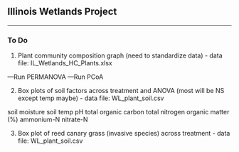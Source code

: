 ## Illinois Wetlands Project
---

### To Do

1. Plant community composition graph (need to standardize data) - data file: IL_Wetlands_HC_Plants.xlsx

—Run PERMANOVA
—Run PCoA

2.  Box plots of soil factors across treatment and ANOVA (most will be NS except temp maybe) - data file: WL_plant_soil.csv

soil moisture
soil temp
pH
total organic carbon
total nitrogen
organic matter (%)
ammonium-N
nitrate-N

3.  Box plot of reed canary grass (invasive species) across treatment - data file: WL_plant_soil.csv
